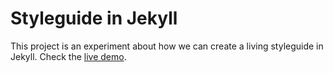 # Styleguide in Jekyll

This project is an experiment about how we can create a living styleguide in Jekyll. Check the [live demo](http://hugogiraudel.com/jekyll-styleguide/styleguide/).
